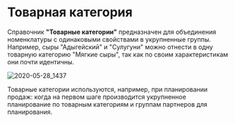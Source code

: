 # Товарная категория

Справочник **"Товарные категории"** предназначен для объединения номенклатуры с одинаковыми свойствами в укрупненные группы. Например, сыры "Адыгейский" и "Сулугуни" можно отнести в одну товарную категорию "Мягкие сыры", так как по своим характеристикам они почти идентичны.

![2020-05-28_1437](РroductCategory.assets/1.png)

Товарные категории используются, например, при планировании продаж: когда на первом шаге производится укрупненное планирование по товарным категориям и группам партнеров для планирования.